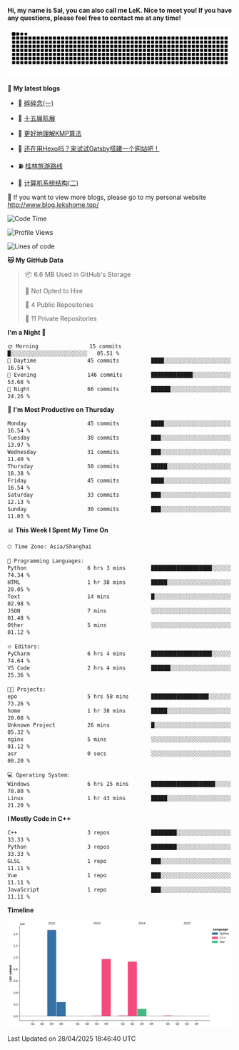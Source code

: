 **Hi, my name is Sal, you can also call me LeK. Nice to meet you! If you have any questions, please feel free to contact me at any time!**

![snake](https://raw.githubusercontent.com/LeKZzzz/LeKZzzz/output/github-contribution-grid-snake.svg)


👀 **My latest blogs**
<!-- BLOG-POST-LIST:START -->
- 🫣 [碎碎念&lpar;一&rpar;](http://www.blog.lekshome.top/2025/02/01/sui-sui-nian-yi/) 

- 🧐 [十五届航展](http://www.blog.lekshome.top/2024/11/14/shi-wu-jie-hang-zhan/) 

- 🤖 [更好地理解KMP算法](http://www.blog.lekshome.top/2024/11/10/geng-hao-di-li-jie-kmp-suan-fa/) 

- 📝 [还在用Hexo吗？来试试Gatsby搭建一个网站吧！](http://www.blog.lekshome.top/2024/08/20/shi-yong-gatsby-da-jian-ge-ren-wang-zhan/) 

- ⛽️ [桂林旅游路线](http://www.blog.lekshome.top/2024/04/28/gui-lin-lu-you-lu-xian/) 

- 🦣 [计算机系统结构&lpar;二&rpar;](http://www.blog.lekshome.top/2024/04/21/ji-suan-ji-xi-tong-jie-gou-er/) 
<!-- BLOG-POST-LIST:END -->

🥰 If you want to view more blogs, please go to my personal website http://www.blog.lekshome.top/


<!--START_SECTION:waka-->
![Code Time](http://img.shields.io/badge/Code%20Time-495%20hrs%2037%20mins-blue)

![Profile Views](http://img.shields.io/badge/Profile%20Views-0-blue)

![Lines of code](https://img.shields.io/badge/From%20Hello%20World%20I%27ve%20Written-3.8%20million%20lines%20of%20code-blue)

**🐱 My GitHub Data** 

> 📦 6.6 MB Used in GitHub's Storage 
 > 
> 🚫 Not Opted to Hire
 > 
> 📜 4 Public Repositories 
 > 
> 🔑 11 Private Repositories 
 > 
**I'm a Night 🦉** 

```text
🌞 Morning                15 commits          █░░░░░░░░░░░░░░░░░░░░░░░░   05.51 % 
🌆 Daytime                45 commits          ████░░░░░░░░░░░░░░░░░░░░░   16.54 % 
🌃 Evening                146 commits         █████████████░░░░░░░░░░░░   53.68 % 
🌙 Night                  66 commits          ██████░░░░░░░░░░░░░░░░░░░   24.26 % 
```
📅 **I'm Most Productive on Thursday** 

```text
Monday                   45 commits          ████░░░░░░░░░░░░░░░░░░░░░   16.54 % 
Tuesday                  38 commits          ███░░░░░░░░░░░░░░░░░░░░░░   13.97 % 
Wednesday                31 commits          ███░░░░░░░░░░░░░░░░░░░░░░   11.40 % 
Thursday                 50 commits          █████░░░░░░░░░░░░░░░░░░░░   18.38 % 
Friday                   45 commits          ████░░░░░░░░░░░░░░░░░░░░░   16.54 % 
Saturday                 33 commits          ███░░░░░░░░░░░░░░░░░░░░░░   12.13 % 
Sunday                   30 commits          ███░░░░░░░░░░░░░░░░░░░░░░   11.03 % 
```


📊 **This Week I Spent My Time On** 

```text
🕑︎ Time Zone: Asia/Shanghai

💬 Programming Languages: 
Python                   6 hrs 3 mins        ███████████████████░░░░░░   74.34 % 
HTML                     1 hr 38 mins        █████░░░░░░░░░░░░░░░░░░░░   20.05 % 
Text                     14 mins             █░░░░░░░░░░░░░░░░░░░░░░░░   02.98 % 
JSON                     7 mins              ░░░░░░░░░░░░░░░░░░░░░░░░░   01.48 % 
Other                    5 mins              ░░░░░░░░░░░░░░░░░░░░░░░░░   01.12 % 

🔥 Editors: 
PyCharm                  6 hrs 4 mins        ███████████████████░░░░░░   74.64 % 
VS Code                  2 hrs 4 mins        ██████░░░░░░░░░░░░░░░░░░░   25.36 % 

🐱‍💻 Projects: 
epo                      5 hrs 58 mins       ██████████████████░░░░░░░   73.26 % 
home                     1 hr 38 mins        █████░░░░░░░░░░░░░░░░░░░░   20.08 % 
Unknown Project          26 mins             █░░░░░░░░░░░░░░░░░░░░░░░░   05.32 % 
nginx                    5 mins              ░░░░░░░░░░░░░░░░░░░░░░░░░   01.12 % 
asr                      0 secs              ░░░░░░░░░░░░░░░░░░░░░░░░░   00.20 % 

💻 Operating System: 
Windows                  6 hrs 25 mins       ████████████████████░░░░░   78.80 % 
Linux                    1 hr 43 mins        █████░░░░░░░░░░░░░░░░░░░░   21.20 % 
```

**I Mostly Code in C++** 

```text
C++                      3 repos             ████████░░░░░░░░░░░░░░░░░   33.33 % 
Python                   3 repos             ████████░░░░░░░░░░░░░░░░░   33.33 % 
GLSL                     1 repo              ███░░░░░░░░░░░░░░░░░░░░░░   11.11 % 
Vue                      1 repo              ███░░░░░░░░░░░░░░░░░░░░░░   11.11 % 
JavaScript               1 repo              ███░░░░░░░░░░░░░░░░░░░░░░   11.11 % 
```



**Timeline**

![Lines of Code chart](https://raw.githubusercontent.com/LeKZzzz/LeKZzzz/master/assets/bar_graph.png)


 Last Updated on 28/04/2025 18:46:40 UTC
<!--END_SECTION:waka-->
